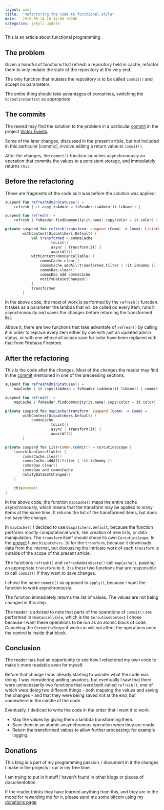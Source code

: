 ```yaml
---
layout: post
title:  "Refactoring the code to functional style"
date:   2019-09-14 20:14:00 +0200
categories: jekyll update
---
```


This is an article about functional programming.

## The problem

Given a handful of functions that refresh a repository held in cache, refactor them to only mutate the state of the repository at the very end.

The only function that mutates the repository is to be called `commit()` and accept no parameters.

The entire thing should take advantages of coroutines, switching the `CoroutineContext` as appropriate.

## The commits

The reared may find the solution to the problem in a particular [commit] in the project [Victor Events][events].

Some of the later changes, discussed in the present article, but not included in this particular [commic], involve adding a return value to `commit()`.

After the changes, the `commit()` function launches asynchronously an operation that commits the values to a persistent storage, and immediately returns `this`.

## Before the refactoring

These are fragments of the code as it was before the solution was applied:

```kotlin
suspend fun refreshAdminStatuses() =
    refresh { it.copy(isAdmin = fsReader.isAdmin(it.lcName)) }

suspend fun refresh() =
    refresh { fsReader.findCommunity(it.name).copy(color = it.color) }

private suspend fun refresh(transform: suspend (Comm) -> Comm): List<Comm> =
        withContext(Dispatchers.Default) {
            val transformed = commsCache
                    .toList()
                    .async { transform(it) }
                    .awaitAll()
            withContext(NonCancellable) {
                commsCache.clear()
                commsCache.addAll(transformed.filter { !it.isDummy })
                commsDao.clear()
                commsDao add commsCache
                notifyDataSetChanged()
            }
            transformed
        }
```

In the above code, the most of work is performed by the `refresh()` function. It takes as a parameter the lambda that will be called od every item, runs it asynchronously and saves the changes before returning the transformed list.

Above it, there are two functions that take advantafe of `refresh()` by calling it in order to replace every item either by one with just an updated admin status, or with one whose all values save for color have been replaced with that from Firebase Firestore.

## After the refactoring

This is the code after the changes. Most of the changes the reader may find in the [commit] mentioned in one of the preceeding sections.

```kotlin
suspend fun refreshAdminStatuses() =
    mapCache { it.copy(isAdmin = fsReader.isAdmin(it.lcName)) }.commit()

suspend fun refresh() =
    mapCache { fsReader.findCommunity(it.name).copy(color = it.color) }.commit()

private suspend fun mapCache(transform: suspend (Comm) -> Comm) =
        withContext(Dispatchers.Default) {
            commsCache
                    .toList()
                    .async { transform(it) }
                    .awaitAll()
        }

private suspend fun List<Comm>.commit() = coroutineScope {
    launch(NonCancellable) {
        commsCache.clear()
        commsCache.addAll(filter { !it.isDummy })
        commsDao.clear()
        commsDao add commsCache
        notifyDataSetChanged()
    }

    this@commit
}
```

In the above code, the function `mapCache()` maps the entire cache asynchronously, which means that the transform may be applied to many items at the same time. It returns the list of the transformed items, but does not save the change.

In `mapCache()` I decided to use `Dispatchers.Default`, because the function performs mostly computational work, like creation of new lists, or data manipulation. The `transform` itself should chose its own `CoroutineScope`. In the [project][events] I use `Dispatchers.IO` for the `transform`, because it downloads data from the internet, but discussing the intricate work of each `transform` is outside of the scope of the present article.

The functions `refresh()` and `refreshAdminState()` call `mapCache()`, passing an appropriate `transform` to it. It is these two functions that are responsible to call `commit()` if they want to save changes.

I chose the name `commit()` as opposed to `apply()`, because I want the function to work asynchronously.

The function immediately returns the list of values. The values are not being changed in this step.

The reader is advised to note that parts of the operations of `commit()` are performed in `NonCancellable`, which is the `CoroutineContext` I chose because I want these operations to be run as an atomic block of code. Canceling the `CoroutineScope` it works in will not affect the operations once the control is inside that block.

## Conclusion

The reader has had an opportunity to see how I refactored my own code to make it more readable even for myself.

Before that change I was already starting to wonder what the code was doing. I was considering adding javadocs, but eventually I saw that there were unnecessarily two functions that were both called `refresh()`, one of which were doing two different things - both mapping the values and saving the changes - and that they were being saved not at the end, but somewhere in the middle of the code.

Eventually, I dediced to write the code in the order that I want it to work:

* Map the values by giving them a lambda transforming them.
* Save them in an atomic ansynchronous operation when they are ready.
* Return the transformed values to allow further processing: for example logging.

## Donations

This blog is a part of my programming passion. I document in it the changes I make in the projects I run in my free time.

I am trying to put in it stuff I haven't found in other blogs or pieces of documentation.

If the reader thinks they have learned anything from this, and they are in the mood for rewarding me for it, please send me some bitcoin using my [donations page][donate].


[commit]: https://github.com/syrop/Victor-Events/commit/fdd65690d9ddfb0ee30971a336a266643de26791
[events]: https://github.com/syrop/Victor-Events
[donate]: https://syrop.github.io/donate/


